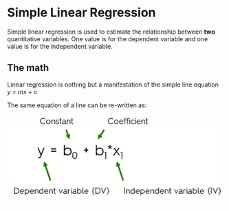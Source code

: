 # Simple Linear Regression

Simple linear regression is used to estimate the relationship between **two** quantitative variables. One value is for the dependent variable and one value is for the independent variable.  

## The math 
Linear regression is nothing but a manifestation of the simple line equation  
*y = mx + c*  

The same equation of a line can be re-written as:  
![slr_equation](/temp/slr1.png)  

